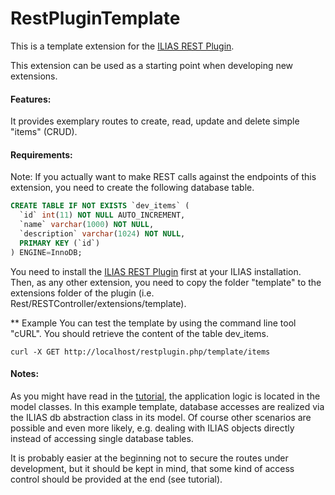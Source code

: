 RestPluginTemplate
==================

This is a template extension for the [ILIAS REST Plugin](https://github.com/eqsoft/RESTPlugin).

This extension can be used as a starting point when developing new extensions.

#### Features:
It provides exemplary routes to create, read, update and delete simple "items" (CRUD).

#### Requirements:
Note: If you actually want to make REST calls against the endpoints of this extension, you need to create the following database table.

```sql
CREATE TABLE IF NOT EXISTS `dev_items` (
  `id` int(11) NOT NULL AUTO_INCREMENT,
  `name` varchar(1000) NOT NULL,
  `description` varchar(1024) NOT NULL,
  PRIMARY KEY (`id`)
) ENGINE=InnoDB;
```

You need to install the [ILIAS REST Plugin](https://github.com/eqsoft/RESTPlugin) first at your ILIAS installation.
Then, as any other extension, you need to copy the folder
"template" to the extensions folder of the plugin (i.e. Rest/RESTController/extensions/template).

** Example
You can test the template by using the command line tool "cURL". You should retrieve the content of the table dev_items.
<pre><code>curl -X GET http://localhost/restplugin.php/template/items
</code></pre>

#### Notes:
As you might have read in the [tutorial](https://github.com/eqsoft/RESTPlugin/wiki/Extensions), the application
logic is located in the model classes. In this example template, database accesses are realized via the ILIAS db abstraction class in its model. Of course other scenarios
are possible and even more likely, e.g. dealing with ILIAS objects directly instead of accessing single database tables.

It is probably easier at the beginning not to secure the routes under development, but it should be kept in mind, that some kind of access control should be provided at the end (see tutorial).


